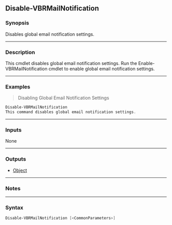Disable-VBRMailNotification
---------------------------

### Synopsis
Disables global email notification settings.

---

### Description

This cmdlet disables global email notification settings.
Run the Enable-VBRMailNotification cmdlet to enable global email notification settings.

---

### Examples
> Disabling Global Email Notification Settings

```PowerShell
Disable-VBRMailNotification
This command disables global email notification settings.
```

---

### Inputs
None

---

### Outputs
* [Object](https://learn.microsoft.com/en-us/dotnet/api/System.Object)

---

### Notes

---

### Syntax
```PowerShell
Disable-VBRMailNotification [<CommonParameters>]
```
